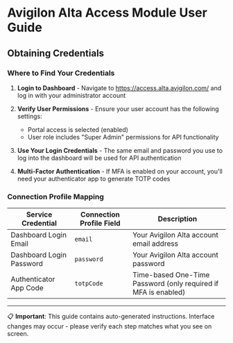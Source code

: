 # Avigilon Alta Access Module User Guide

## Obtaining Credentials

### Where to Find Your Credentials

1. **Login to Dashboard** - Navigate to https://access.alta.avigilon.com/ and log in with your administrator account <!-- Screenshot suggestion: Avigilon Alta login page -->

2. **Verify User Permissions** - Ensure your user account has the following settings:
   - Portal access is selected (enabled) <!-- Screenshot suggestion: User settings page showing Portal access toggle -->
   - User role includes "Super Admin" permissions for API functionality <!-- Screenshot suggestion: User roles configuration page -->

3. **Use Your Login Credentials** - The same email and password you use to log into the dashboard will be used for API authentication <!-- Screenshot suggestion: Login form highlighting email and password fields -->

4. **Multi-Factor Authentication** - If MFA is enabled on your account, you'll need your authenticator app to generate TOTP codes <!-- Screenshot suggestion: MFA setup page or authenticator app -->

### Connection Profile Mapping

| Service Credential | Connection Profile Field | Description |
|-------------------|-------------------------|-------------|
| Dashboard Login Email | `email` | Your Avigilon Alta account email address |
| Dashboard Login Password | `password` | Your Avigilon Alta account password |
| Authenticator App Code | `totpCode` | Time-based One-Time Password (only required if MFA is enabled) |

---

📋 **Important**: This guide contains auto-generated instructions. Interface changes may occur - please verify each step matches what you see on screen.